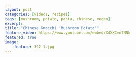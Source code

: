 ```yaml
---
layout: post
categories: [videos, recipes]
tags: [mushroom, potato, pasta, chinese, vegan]
excerpt: 
title: "Chinese Gnocchi 'Mushroom Potato'"
feature_video: https://www.youtube.com/embed/X4XXCvn7NNk
featured: true
image:
    feature: 392-1.jpg
---
```


